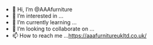 - 👋 Hi, I’m @AAAfurniture
- 👀 I’m interested in ...
- 🌱 I’m currently learning ...
- 💞️ I’m looking to collaborate on ...
- 📫 How to reach me ...https://aaafurnitureukltd.co.uk/

<!---
AAAfurniture/AAAfurniture is a ✨ special ✨ repository because its `README.md` (this file) appears on your GitHub profile.
You can click the Preview link to take a look at your changes.
--->
